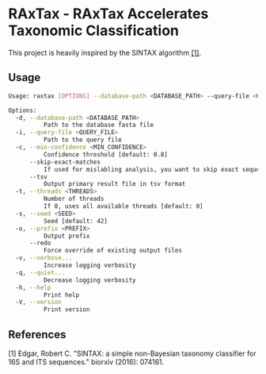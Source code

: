 # RAxTax - RAxTax Accelerates Taxonomic Classification

This project is heavily inspired by the SINTAX algorithm [[1]](#1).

## Usage

```sh
Usage: raxtax [OPTIONS] --database-path <DATABASE_PATH> --query-file <QUERY_FILE>

Options:
  -d, --database-path <DATABASE_PATH>
          Path to the database fasta file
  -i, --query-file <QUERY_FILE>
          Path to the query file
  -c, --min-confidence <MIN_CONFIDENCE>
          Confidence threshold [default: 0.8]
      --skip-exact-matches
          If used for mislabling analysis, you want to skip exact sequence matches
      --tsv
          Output primary result file in tsv format
  -t, --threads <THREADS>
          Number of threads
          If 0, uses all available threads [default: 0]
  -s, --seed <SEED>
          Seed [default: 42]
  -o, --prefix <PREFIX>
          Output prefix
      --redo
          Force override of existing output files
  -v, --verbose...
          Increase logging verbosity
  -q, --quiet...
          Decrease logging verbosity
  -h, --help
          Print help
  -V, --version
          Print version
```

## References
<a id="1">[1]</a>
Edgar, Robert C. "SINTAX: a simple non-Bayesian taxonomy classifier for 16S and ITS sequences." biorxiv (2016): 074161.
